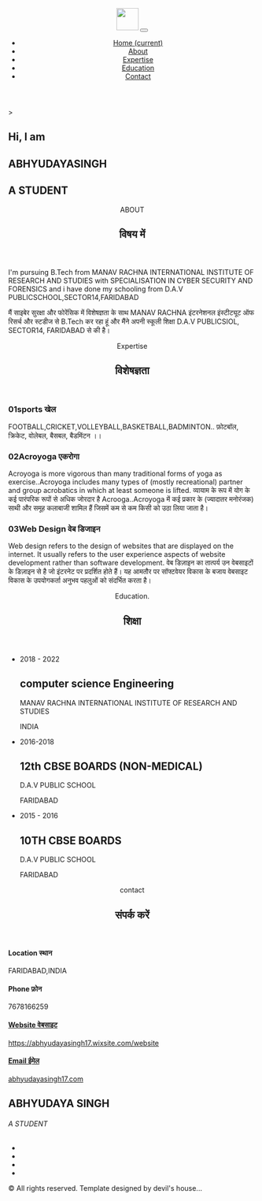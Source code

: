 <!DOCTYPE html>
<html>
  <head>
    <meta charset="utf-8">
    <meta http-equiv="X-UA-Compatible" content="IE=edge">
    <title>Resume | Bootstrap Template</title>
    <meta name="description" content="">
    <meta name="viewport" content="width=device-width, initial-scale=1">
    <meta name="robots" content="all,follow">
    <!-- Bootstrap CSS-->
    <link rel="stylesheet" href="vendor/bootstrap/css/bootstrap.min.css">
    <!-- Google fonts-->
    <link rel="stylesheet" href="https://fonts.googleapis.com/css?family=Work+Sans:300,400,800&amp;display=swap">
    <!-- theme stylesheet-->
    <link rel="stylesheet" href="css/style.default.css" id="theme-stylesheet">
    <!-- Custom stylesheet - for your changes-->
    <link rel="stylesheet" href="css/custom.css">
    <!-- Favicon-->
    <link rel="shortcut icon" href="img/favicon.png">
    <!-- Tweaks for older IEs--><!--[if lt IE 9]>
        <script src="https://oss.maxcdn.com/html5shiv/3.7.3/html5shiv.min.js"></script>
        <script src="https://oss.maxcdn.com/respond/1.4.2/respond.min.js"></script><![endif]-->
  </head>
  <body>
    <!-- navbar-->
    <header class="header">
      <nav class="navbar navbar-expand-lg fixed-top">
        <div class="container"><a class="navbar-brand" href="#"><img src="img/logo.svg" alt="" width="45"></a>
          <button class="navbar-toggler navbar-toggler-right" type="button" data-toggle="collapse" data-target="#navbarSupportedContent" aria-controls="navbarSupportedContent" aria-expanded="false" aria-label="Toggle navigation"><i class="fas fa-bars"></i></button>
          <div class="collapse navbar-collapse" id="navbarSupportedContent">
            <ul class="navbar-nav ml-auto">
              <li class="nav-item"><a class="nav-link link-scroll active" href="#hero">Home <span class="sr-only">(current)</span></a></li>
              <li class="nav-item"><a class="nav-link link-scroll" href="#about">About</a></li>
              <li class="nav-item"><a class="nav-link link-scroll" href="#expertise">Expertise</a></li>
              <li class="nav-item"><a class="nav-link link-scroll" href="#education">Education</a></li>
              <li class="nav-item"><a class="nav-link link-scroll" href="#contact">Contact</a></li>
            </ul>
          </div>
        </div>
      </nav>
    </header>
    <!-- Hero Section-->
    <section class="hero bg-cover bg-center mt-5" id="hero" style="background-image: url('img_abhy: NaN;jpeg');"></div>>
      <div class="container py-5 my-5 index-forward">
        <div class="row">
          <div class="col-md-8 text-black">
            <h2 class="h4 text-primary font-weight-normal mb-0">Hi, I am</h2>
            <h1 class="text-uppercase text-xl mb-0">ABHYUDAYA<span class="text-primary">SINGH</span></h1>
            <h2 class="h4 font-weight-normal mb-5">A STUDENT</h2>
          </div>
        </div>
      </div>
    </section>
    <!-- About Section-->
    <section class="bg-light" id="about">
      <div class="container">
        <header class="mb-5">
          <p class="font-weight-bold text-primary text-uppercase letter-spacing-3">ABOUT</p>
          <h2 class="h3 lined">विषय में</h2>
        </header>
        <p class="lead text-muted">I'm pursuing B.Tech from MANAV RACHNA INTERNATIONAL INSTITUTE OF RESEARCH AND STUDIES with SPECIALISATION IN CYBER SECURITY AND FORENSICS and i have done my schooling from D.A.V PUBLICSCHOOL,SECTOR14,FARIDABAD</p>
        <p class="text-muted">मैं साइबेर सुरक्षा और फोरेंसिक में विशेषज्ञता के साथ MANAV RACHNA इंटरनेशनल इंस्टीट्यूट ऑफ रिसर्च और स्टडीज से B.Tech कर रहा हूं और मैंने अपनी स्कूली शिक्षा D.A.V PUBLICSIOL, SECTOR14, FARIDABAD से की है।</p>
      </div>
    </section>
    <!-- Expertise Section        -->
    <section id="expertise">
      <div class="container">
        <header class="mb-5 pb-4">
          <p class="font-weight-bold text-primary text-uppercase letter-spacing-3">Expertise</p>
          <h2 class="text-uppercase lined">विशेषज्ञता</h2>
        </header>
        <div class="row">
          <div class="col-md-6 mb-5">
            <h3 class="h4"><span class="text-primary mr-2">01</span>sports 
              खेल</h3>
            <p class="text-muted text-small ml-4 pl-3">FOOTBALL,CRICKET,VOLLEYBALL,BASKETBALL,BADMINTON..
             फ़ोटबॉल, क्रिकेट, वोलेबल, बैसबल, बैडमिंटन ।।</p>
          </div>
          <div class="col-md-6 mb-5">
            <h3 class="h4"><span class="text-primary mr-2">02</span>Acroyoga 
              एकरोगा</h3>
            <p class="text-muted text-small ml-4 pl-3">Acroyoga is more vigorous than many traditional forms of yoga as exercise..Acroyoga includes many types of (mostly recreational) partner and group acrobatics in which at least someone is lifted.
              व्यायाम के रूप में योग के कई पारंपरिक रूपों से अधिक जोरदार है Acrooga..Acroyoga में कई प्रकार के (ज्यादातर मनोरंजक) साथी और समूह कलाबाजी शामिल हैं जिसमें कम से कम किसी को उठा लिया जाता है।</p>
          </div>
          <div class="col-md-6 mb-5 mb-md-0">
            <h3 class="h4"><span class="text-primary mr-2">03</span>Web Design वेब डिजाइन</h3>
            <p class="text-muted text-small ml-4 pl-3">Web design refers to the design of websites that are displayed on the internet. It usually refers to the user experience aspects of website development rather than software development. वेब डिज़ाइन का तात्पर्य उन वेबसाइटों के डिज़ाइन से है जो इंटरनेट पर प्रदर्शित होते हैं। यह आमतौर पर सॉफ्टवेयर विकास के बजाय वेबसाइट विकास के उपयोगकर्ता अनुभव पहलुओं को संदर्भित करता है।</p>
          </div>
        </div>
      </div>
    </section>
    <!-- Education Section-->
    <section class="bg-light" id="education">
      <div class="container">
        <header class="mb-5 pb-4">
          <p class="font-weight-bold text-primary text-uppercase letter-spacing-3">Education.</p>
          <h2 class="text-uppercase lined">
            शिक्षा</h2>
        </header>
        <!--  Timeline -->
        <ul class="timeline">
              <!-- Timeline item-->
              <li class="timeline-item ml-3 pb-4">
                <div class="timeline-arrow"></div>
                <div class="row no-gutter">
                  <div class="col-lg-5 mb-4 mb-lg-0">
                    <p class="font-weight-bold mb-2 text-primary text-small">2018 - 2022 </p>
                    <h2 class="h5 mb-0 text-uppercase">computer science Engineering</h2>
                    <p class="text-small mb-0"> MANAV RACHNA INTERNATIONAL INSTITUTE OF RESEARCH AND STUDIES</p><span class="small text-muted">INDIA</span>
                  </div>
                  <div class="col-lg-7">
                    <p class="text-muted"> </p>
                  </div>
                </div>
              </li>
              <!-- Timeline item-->
              <li class="timeline-item ml-3 pb-4">
                <div class="timeline-arrow"></div>
                <div class="row no-gutter">
                  <div class="col-lg-5 mb-4 mb-lg-0">
                    <p class="font-weight-bold mb-2 text-primary text-small">2016-2018</p>
                    <h2 class="h5 mb-0 text-uppercase">12th CBSE BOARDS (NON-MEDICAL)</h2>
                    <p class="text-small mb-0">D.A.V PUBLIC SCHOOL</p><span class="small text-muted">FARIDABAD</span>
                  </div>
                  <div class="col-lg-7">
                    <p class="text-muted"></p>
                  </div>
                </div>
              </li>
              <!-- Timeline item-->
              <li class="timeline-item ml-3 pb-4">
                <div class="timeline-arrow"></div>
                <div class="row no-gutter">
                  <div class="col-lg-5 mb-4 mb-lg-0">
                    <p class="font-weight-bold mb-2 text-primary text-small">2015 - 2016 </p>
                    <h2 class="h5 mb-0 text-uppercase">10TH CBSE BOARDS</h2>
                    <p class="text-small mb-0">D.A.V PUBLIC SCHOOL </p><span class="small text-muted">FARIDABAD</span>
                  </div>
                  <div class="col-lg-7">
                    <p class="text-muted"></p>
                  </div>
                </div>
              </li>
        </ul>
      </div>
    </section>
    <!-- Education Section        -->
    <section class="bg-light" id="contact">
      <div class="container">
        <header class="mb-5 pb-4">
          <p class="font-weight-bold text-primary text-uppercase letter-spacing-3">contact</p>
          <h2 class="text-uppercase lined">
            संपर्क करें</h2>
        </header>
        <div class="row">
          <div class="col-lg-3 col-md-6 mb-4 mb-lg-0">
            <div class="px-4 py-5 text-center contact-item shadow-sm"><i class="fas fa-map-marker-alt fa-2x mb-4"></i>
              <h4 class="contact-item-title h5 text-uppercase">Location 
                स्थान</h4>
              <p class="text-small mb-0">FARIDABAD,INDIA</p>
            </div>
          </div>
          <div class="col-lg-3 col-md-6 mb-4 mb-lg-0">
            <div class="px-4 py-5 text-center contact-item shadow-sm"><i class="fas fa-mobile fa-2x mb-4"></i>
              <h4 class="contact-item-title h5 text-uppercase">Phone फ़ोन</h4>
              <p class="text-small mb-0">7678166259</p>
            </div>
          </div>
          <div class="col-lg-3 col-md-6 mb-4 mb-lg-0"><a class="px-4 py-5 text-center contact-item shadow-sm d-block reset-anchor" href="www.example.com"><i class="fas fa-globe-americas fa-2x mb-4"></i>
              <h4 class="contact-item-title h5 text-uppercase">Website 
                वेबसाइट</h4>
              <p class="text-small mb-0">https://abhyudayasingh17.wixsite.com/website</p></a></div>
          <div class="col-lg-3 col-md-6 mb-4 mb-lg-0"><a class="px-4 py-5 text-center contact-item shadow-sm d-block reset-anchor" href="mailto:info@example.com"><i class="fas fa-envelope fa-2x mb-4"></i>
              <h4 class="contact-item-title h5 text-uppercase">Email 
                ईमेल</h4>
              <p class="text-small mb-0">abhyudayasingh17.com</p></a></div>
        </div>
      </div>
    </section>
    <!-- Footer-->
    <footer>
      <div class="container text-center section-padding-y">
        <div class="row px-4">
          <div class="col-lg-7 mx-auto">
            <h2 class="text-uppercase mb-0">ABHYUDAYA SINGH </h2>
            <h6 class="text-primary text-uppercase mb-0 letter-spacing-3">A STUDENT</h6>
            <p class="text-muted my-4"></p>
            <ul class="list-inline mb-0">
              <li class="list-inline-item"><a class="social-link" href="#"><i class="fab fa-facebook-f"></i></a></li>
              <li class="list-inline-item"><a class="social-link" href="#"><i class="fab fa-twitter"></i></a></li>
              <li class="list-inline-item"><a class="social-link" href="#"><i class="fab fa-linkedin"></i></a></li>
              <li class="list-inline-item"><a class="social-link" href="#"><i class="fab fa-instagram"></i></a></li>
            </ul>
          </div>
        </div>
      </div>
      <div class="copyrights px-4">
        <div class="container py-4 border-top text-center">
          <p class="mb-0 text-muted py-2">&copy; All rights reserved. Template designed by devil's house... </p>
        </div>
      </div>
    </footer>
    <!-- JavaScript files-->
    <script src="vendor/jquery/jquery.min.js"></script>
    <script src="vendor/bootstrap/js/bootstrap.bundle.min.js"></script>
    <script src="js/front.js"></script>
    <!-- FontAwesome CSS - loading as last, so it doesn't block rendering-->
    <link rel="stylesheet" href="https://use.fontawesome.com/releases/v5.7.1/css/all.css" integrity="sha384-fnmOCqbTlWIlj8LyTjo7mOUStjsKC4pOpQbqyi7RrhN7udi9RwhKkMHpvLbHG9Sr" crossorigin="anonymous">
  </body>
</html>

